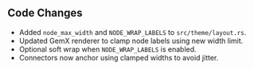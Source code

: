 ## Code Changes

- Added `node_max_width` and `NODE_WRAP_LABELS` to `src/theme/layout.rs`.
- Updated GemX renderer to clamp node labels using new width limit.
- Optional soft wrap when `NODE_WRAP_LABELS` is enabled.
- Connectors now anchor using clamped widths to avoid jitter.
